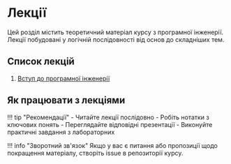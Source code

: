 # Лекції

Цей розділ містить теоретичний матеріал курсу з програмної інженерії. Лекції побудовані у логічній послідовності від основ до складніших тем.

## Список лекцій

1. [Вступ до програмної інженерії](lecture-01.md)


## Як працювати з лекціями

!!! tip "Рекомендації"
    - Читайте лекції послідовно
    - Робіть нотатки з ключових понять
    - Переглядайте відповідні презентації
    - Виконуйте практичні завдання з лабораторних

!!! info "Зворотний зв'язок"
    Якщо у вас є питання або пропозиції щодо покращення матеріалу, створіть issue в репозиторії курсу.
